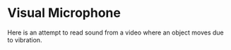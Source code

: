 # Visual Microphone

Here is an attempt to read sound from a video where an object moves due to vibration.